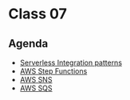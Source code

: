 # Class 07

## Agenda

- [Serverless Integration patterns](serverless_integration/README.md)
- [AWS Step Functions](sfn/README.md)
- [AWS SNS](sns/README.md)
- [AWS SQS](sqs/README.md)
